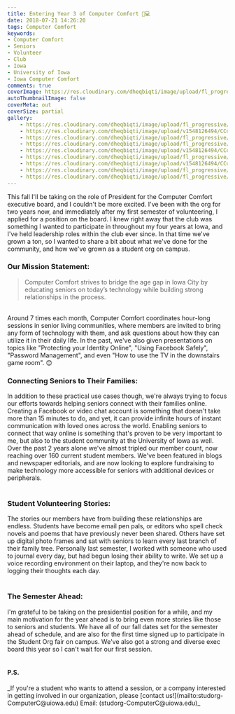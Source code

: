 ```yaml
---
title: Entering Year 3 of Computer Comfort 👵💻
date: 2018-07-21 14:26:20
tags: Computer Comfort
keywords: 
- Computer Comfort
- Seniors
- Volunteer
- Club
- Iowa
- University of Iowa
- Iowa Computer Comfort
comments: true
coverImage: https://res.cloudinary.com/dheqbiqti/image/upload/fl_progressive/v1532808896/comfort0.jpg
autoThumbnailImage: false
coverMeta: out
coverSize: partial
gallery:
    - https://res.cloudinary.com/dheqbiqti/image/upload/fl_progressive/v1532808640/CComfort/comfort9.jpg
    - https://res.cloudinary.com/dheqbiqti/image/upload/v1548126494/CComfort/fair.jpg
    - https://res.cloudinary.com/dheqbiqti/image/upload/fl_progressive/v1532808640/CComfort/comfort8.jpg
    - https://res.cloudinary.com/dheqbiqti/image/upload/fl_progressive/v1532808637/CComfort/comfort7.jpg
    - https://res.cloudinary.com/dheqbiqti/image/upload/v1548126494/CComfort/helpping.jpg
    - https://res.cloudinary.com/dheqbiqti/image/upload/fl_progressive/v1532808637/CComfort/comfort6.jpg
    - https://res.cloudinary.com/dheqbiqti/image/upload/v1548126494/CComfort/email.jpg
    - https://res.cloudinary.com/dheqbiqti/image/upload/fl_progressive/v1532808633/CComfort/comfort2.jpg
    - https://res.cloudinary.com/dheqbiqti/image/upload/fl_progressive/v1532201521/CComfort/comfort_1.jpg
---
```


<p>This fall I'll be taking on the role of President for the Computer Comfort executive board, and I couldn't be more excited. I've been with the org for two years now, and immediately after my first semester of volunteering, I applied for a position on the board. I knew right away that the club was something I wanted to participate in throughout my four years at Iowa, and I've held leadership roles within the club ever since. In that time we've grown a ton, so I wanted to share a bit about what we've done for the community, and how we've grown as a student org on campus.
</p>

### Our Mission Statement:
> Computer Comfort strives to bridge the age gap in Iowa City by educating seniors on today’s technology while building strong relationships in the process.

</br>
<!-- more -->
Around 7 times each month, Computer Comfort coordinates hour-long sessions in senior living communities, where members are invited to bring any form of technology with them, and ask questions about how they can utilize it in their daily life. In the past, we've also given presentations on topics like "Protecting your Identity Online", "Using Facebook Safely", "Password Management", and even "How to use the TV in the downstairs game room". 😊

### Connecting Seniors to Their Families:

<p>In addition to these practical use cases though, we're always trying to focus our efforts towards helping seniors connect with their families online. Creating a Facebook or video chat account is something that doesn't take more than 15 minutes to do, and yet, it can provide infinite hours of instant communication with loved ones across the world. Enabling seniors to connect that way online is something that's proven to be very important to me, but also to the student community at the University of Iowa as well. Over the past 2 years alone we've almost tripled our member count, now reaching over 160 current student members. We've been featured in blogs and newspaper editorials, and are now looking to explore fundraising to make technology more accessible for seniors with additional devices or peripherals.</br></br></p>

### Student Volunteering Stories:

<p>The stories our members have from building these relationships are endless. Students have become email pen pals, or editors who spell check novels and poems that have previously never been shared. Others have set up digital photo frames and sat with seniors to learn every last branch of their family tree. Personally last semester, I worked with someone who used to journal every day, but had begun losing their ability to write. We set up a voice recording environment on their laptop, and they're now back to logging their thoughts each day.</br></br></p>

### The Semester Ahead: 

<p>I'm grateful to be taking on the presidential position for a while, and my main motivation for the year ahead is to bring even more stories like those to seniors and students. We have all of our fall dates set for the semester ahead of schedule, and are also for the first time signed up to participate in the Student Org fair on campus. We've also got a strong and diverse exec board this year so I can't wait for our first session.</br></br></p>

#### P.S.
<p>_If you're a student who wants to attend a session, or a company interested in getting involved in our organization, please [contact us!](mailto:studorg-ComputerC@uiowa.edu) Email: (studorg-ComputerC@uiowa.edu)_</p>
</br>

<!-- Gallery -->